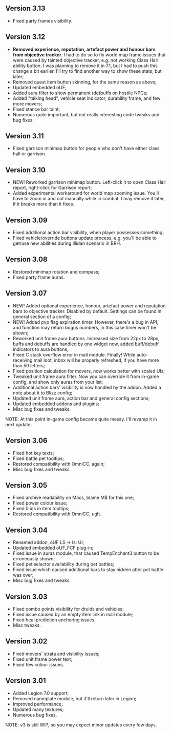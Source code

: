 ## Version 3.13

- Fixed party frames visibility.

## Version 3.12

- **Removed experience, reputation, artefact power and honour bars from objective tracker.** I had to do so to fix world map frame issues that were caused by tainted objective tracker, e.g. not working Class Hall ability button. I was planning to remove it in 7.1, but I had to push this change a bit earlier. I'll try to find another way to show these stats, but later;
- Removed quest item button skinning, for the same reason as above;
- Updated embedded oUF;
- Added aura filter to show permanent (de)buffs on hostile NPCs;
- Added "talking head", vehicle seat indicator, durability frame, and few more movers;
- Fixed stance bar taint;
- Numerous quite important, but not really interesting code tweaks and bug fixes.

## Version 3.11

- Fixed garrison minimap button for people who don't have either class hall or garrison.

## Version 3.10

- NEW! Reworked garrison minimap button. Left-click it to open Class Hall report, right-click for Garrison report;
- Added experimental workaround for world map zooming issue. You'll have to zoom in and out manually while in combat. I may remove it later, if it breaks more than it fixes.

## Version 3.09

- Fixed additional action bar visibility, when player possesses something;
- Fixed vehicle/override buttons update process, e.g. you'll be able to get/use new abilities during Illidan scenario in BRH.

## Version 3.08

- Restored minimap rotation and compass;
- Fixed party frame auras.

## Version 3.07

- NEW! Added optional experience, honour, artefact power and reputation bars to objective tracker. Disabled by default. Settings can be found in general section of a config;
- NEW! Added pvp flag expiration timer. However, there's a bug in API, and function may return bogus numbers, in this case timer won't be shown;
- Reworked unit frame aura buttons. Increased size from 22px to 28px, buffs and debuffs are handled by one widget now, added buff/debuff indicators to aura buttons;
- Fixed C stack overflow error in mail module. Finally! While auto-receiving mail loot, inbox will be properly refreshed, if you have more than 50 letters;
- Fixed position calculation for movers, now works better with scaled UIs;
- Tweaked unit frame aura filter. Now you can override it from in-game config, and show only auras from your list;
- Additional action bars' visibility is now handled by the addon. Added a note about it to Blizz config;
- Updated unit frame aura, action bar and general config sections;
- Updated embedded addons and plugins;
- Misc bug fixes and tweaks.

NOTE: At this point in-game config became quite messy. I'll revamp it in next update.

## Version 3.06

- Fixed hot key texts;
- Fixed battle pet tooltips;
- Restored compatibility with OmniCC, again;
- Misc bug fixes and tweaks.

## Version 3.05

- Fixed archive readability on Macs, blame M$ for this one;
- Fixed power colour issue;
- Fixed 0 ids in item tooltips;
- Restored compatibility with OmniCC, ugh.

## Version 3.04

- Renamed addon, oUF LS -> ls: UI;
- Updated embedded oUF_FCF plug-in;
- Fixed issue in auras module, that caused TempEnchant3 button to be erroneously shown;
- Fixed pet selector availability during pet battles;
- Fixed issue which caused additional bars to stay hidden after pet battle was over;
- Misc bug fixes and tweaks.

## Version 3.03

- Fixed combo points visibility for druids and vehicles;
- Fixed issue caused by an empty item link in mail module;
- Fixed heal prediction anchoring issues;
- Misc tweaks.

## Version 3.02

- Fixed movers' strata and visibility issues;
- Fixed unit frame power text;
- Fixed few colour issues.

## Version 3.01

- Added Legion 7.0 support;
- Removed nameplate module, but it'll return later in Legion;
- Improved performance;
- Updated many textures;
- Numerous bug fixes.

NOTE: v3 is still WIP, so you may expect minor updates every few days.
